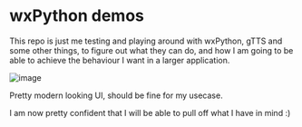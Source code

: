 # wxPython demos

This repo is just me testing and playing around with wxPython, gTTS and some other things, to figure out what they can do, and how I am going to be able to achieve the behaviour I want in a larger application. 

![image](https://github.com/user-attachments/assets/39641448-9be7-40e6-90eb-b198b218fc67)

Pretty modern looking UI, should be fine for my usecase.

I am now pretty confident that I will be able to pull off what I have in mind :)
